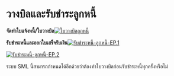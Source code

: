 # วางบิลและรับชำระลูกหนี้



**จัดทำใบแจ้งหนี้/ใบวางบิล**[![ใบวางบิลลูกหนี้](http://www.smlaccount.com/manual/wp-content/uploads/2017/10/ใบวางบิลลูกหนี้.jpg)](http://www.smlaccount.com/manual/wp-content/uploads/2017/10/ใบวางบิลลูกหนี้.jpg)



**รับชำระหนี้และออกใบเสร็จรับเงิน**[![รับชำระหนี้-ลูกหนี้-EP.1](/images/รับชำระหนี้-ลูกหนี้-EP.1.jpg)](/images/รับชำระหนี้-ลูกหนี้-EP.1.jpg)

[![รับชำระหนี้-ลูกหนี้-EP.2](/images/รับชำระหนี้-ลูกหนี้-EP.2.jpg)](/images/รับชำระหนี้-ลูกหนี้-EP.2.jpg)





ระบบ SML
นี้สามารถกำหนดได้อีกด้วยว่าต้องทำใบวางบิลก่อนรับชำระหนี้ทุกครั้งหรือไม่

